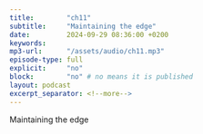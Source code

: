 ```yaml
---
title:        "ch11"
subtitle:     "Maintaining the edge"
date:         2024-09-29 08:36:00 +0200
keywords:
mp3-url:      "/assets/audio/ch11.mp3"
episode-type: full
explicit:     "no"
block:        "no" # no means it is published
layout: podcast
excerpt_separator: <!--more-->
---
```

Maintaining the edge
<!--more-->
